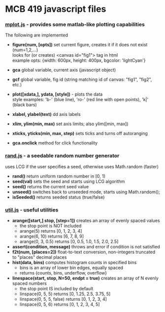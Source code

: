 # MCB 419 javascript files

<h3><a href="https://mcb419.github.io/js/mplot.js">mplot.js</a> - provides some matlab-like plotting capabilities</h3>

The following are implemented
- **figure(num, [opts])** set current figure, creates it if it does not exist (num=1,2,...)<br>
looks for (or creates) \<canvas id="fig1"\> tag in html<br>
example opts: {width: 600px, height: 400px, bgcolor: 'lightCyan'}
- **gca**  global variable, current axis (javascript object)
- **gcf**  global variable, fig id (string matching id of canvas: "fig1", "fig2", etc.)
- **plot([xdata,], ydata, [style])** - plots the data<br> 
style examples: 'b-' (blue line), 'ro-' (red line with open points), 'k|' (black bars)

- **xlabel, ylabel(text)**  dd axis labels
- **xlim, ylim(min, max)** set axis limits; also ylim([min, max])
- **xticks, yticks(min, max, step)** sets ticks and turns off autoranging
- **gca.onclick** method for click functionality

<h3><a href="https://mcb419.github.io/js/rand.js">rand.js</a> - a seedable random number generator</h3>

uses LCG if the user specifies a seed, otherwise uses Math.random (faster)

- **rand()**     return uniform random number in [0, 1)
- **seed(val)**  sets the seed and starts using LCG algorithm
- **seed()**     returns the current seed value
- **unseed()**   switches back to unseeded mode, starts using Math.random();
- **isSeeded()** returns seeded status (true/false)

<h3><a href="https://mcb419.github.io/js/util.js">util.js</a> - useful utilities</h3>

- **arange([start,] stop, [step=1])** creates an array of evenly spaced values
  - the stop point is NOT included
  - arange(5) returns [0, 1, 2, 3, 4]
  - arange(6, 10) returns [6, 7, 8, 9]
  - arange(0, 3, 0.5) returns [0, 0.5, 1.0, 1.5, 2.0, 2.5]
- **assert(condition, message)** throws and error if condition is not satisfied
- **f2t(num, [places=2])** float-to-text conversion, non-integers truncated to "places" decimal places
- **hist(data, bins)** computes histogram counts in specified bins
  - bins is an array of lower bin edges, equally spaced
  - returns {counts, bins, underflow, overflow}
- **linespace(start, stop, N=50, endpt = true)** creates an array of N evenly spaced numbers
  - the stop point IS included by default
  - linspace(0, 5, 5) returns [0, 1.25, 2.5, 3.75, 5]
  - linspace(0, 5, 5, false) returns [0, 1, 2, 3, 4]
  - linspace(0, 5, 6) returns [0, 1, 2, 3, 4, 5]
  

